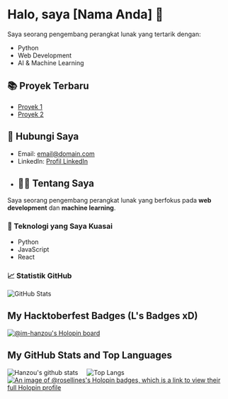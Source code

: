 # Halo, saya [Nama Anda] 👋

Saya seorang pengembang perangkat lunak yang tertarik dengan:
- Python
- Web Development
- AI & Machine Learning

## 📚 Proyek Terbaru
- [Proyek 1](https://github.com/username/repository)
- [Proyek 2](https://github.com/username/repository)

## 📧 Hubungi Saya
- Email: [email@domain.com](mailto:email@domain.com)
- LinkedIn: [Profil LinkedIn](https://www.linkedin.com/in/username/)
- ## 👨‍💻 Tentang Saya
Saya seorang pengembang perangkat lunak yang berfokus pada **web development** dan **machine learning**.

### 🔧 Teknologi yang Saya Kuasai
- Python
- JavaScript
- React

### 📈 Statistik GitHub
![GitHub Stats](https://github-readme-stats.vercel.app/api?username=username&show_icons=true)

## My Hacktoberfest Badges (L's Badges xD)
 [![@im-hanzou's Holopin board](https://holopin.io/api/user/board?user=haxsinner)](https://holopin.io/@haxsinner)
 
 ## My GitHub Stats and Top Languages
 ![Hanzou's github stats](https://github-readme-stats.vercel.app/api?username=im-hanzou&show_icons=true&theme=tokyonight)&nbsp;&nbsp;&nbsp;&nbsp;&nbsp;![Top Langs](https://github-readme-stats.vercel.app/api/top-langs/?username=im-hanzou&layout=donut&theme=tokyonight&show_icons=true)
[![An image of @rosellines's Holopin badges, which is a link to view their full Holopin profile](https://holopin.me/rosellines)](https://holopin.io/@rosellines)
 
 <!--
 **im-hanzou/im-hanzou** is a ✨ _special_ ✨ repository because its `README.md` (this file) appears on your GitHub profile.
 
 Here are some ideas to get you started:
 
 - 🔭 I’m currently working on ...
 - 🌱 I’m currently learning ...
 - 👯 I’m looking to collaborate on ...
 - 🤔 I’m looking for help with ...
 - 💬 Ask me about ...
 - 📫 How to reach me: ...
 - 😄 Pronouns: ...
 - ⚡ Fun fact: ...
 -->
